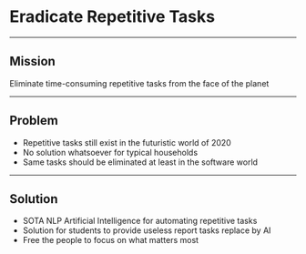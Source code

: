 # Eradicate Repetitive Tasks

---

## Mission

Eliminate time-consuming repetitive tasks from the face of the planet

---

## Problem

- Repetitive tasks still exist in the futuristic world of 2020
- No solution whatsoever for typical households
- Same tasks should be eliminated at least in the software world

---

## Solution

- SOTA NLP Artificial Intelligence for automating repetitive tasks
- Solution for students to provide useless report tasks replace by AI
- Free the people to focus on what matters most
